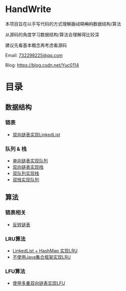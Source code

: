# HandWrite
本项目旨在以手写代码的方式理解~~面试常用的~~数据结构/算法

从源码的角度学习数据结构/算法会理解得比较深

建议先看基本概念再考虑看源码

Email: 732298225@qq.com

Blog: https://blog.csdn.net/Yuc0114

# 目录

## 数据结构

### 链表
 - [双向链表实现LinkedList](https://github.com/Cyxxxxx/HandWrite/blob/master/src/data_structure/list/LinkedList.java)
 
### 队列 & 栈
 - [单向链表实现队列](https://github.com/Cyxxxxx/HandWrite/blob/master/src/data_structure/queue/LinkedQueue.java)
 - [双向链表实现栈](https://github.com/Cyxxxxx/HandWrite/blob/master/src/data_structure/stack/LinkedStack.java)
 - [双队列实现栈](https://github.com/Cyxxxxx/HandWrite/blob/master/src/data_structure/stack/QueueImplStack.java)
 - [双栈实现队列](https://github.com/Cyxxxxx/HandWrite/blob/master/src/data_structure/queue/StackImplQueue.java)

## 算法
### 链表相关
 - [反转链表](https://github.com/Cyxxxxx/HandWrite/tree/master/src/algorithm/linked_list/reverse)

### LRU算法
 - [LinkedList + HashMap 实现LRU](https://github.com/Cyxxxxx/HandWrite/blob/master/src/algorithm/lru/LRU.java)
 - [不使用Java集合框架实现LRU](https://github.com/Cyxxxxx/HandWrite/blob/master/src/algorithm/lru/PureLRU.java)
 
### LFU算法
 - [使用多重双向链表实现LFU](https://github.com/Cyxxxxx/HandWrite/blob/master/src/algorithm/lfu/MultiLinkedListLFU.java)


